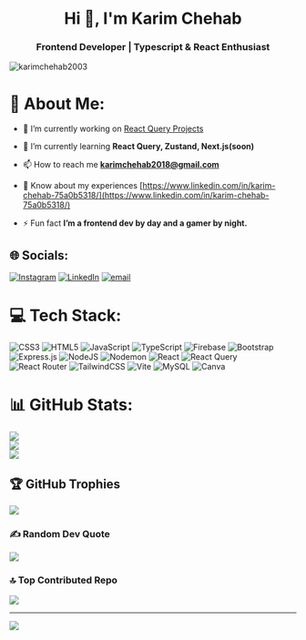
<h1 align="center">Hi 👋, I'm Karim Chehab</h1>
<h3 align="center">Frontend Developer | Typescript & React Enthusiast</h3>

<p align="left"> <img src="https://komarev.com/ghpvc/?username=karimchehab2003&label=Profile%20views&color=0e75b6&style=flat" alt="karimchehab2003" /> </p>

# 💫 About Me:
- 🔭 I’m currently working on [React Query Projects](https://karimchehab2003.github.io/react-query-projects/)

- 🌱 I’m currently learning **React Query, Zustand, Next.js(soon)**

- 📫 How to reach me **karimchehab2018@gmail.com**

- 📄 Know about my experiences [https://www.linkedin.com/in/karim-chehab-75a0b5318/](https://www.linkedin.com/in/karim-chehab-75a0b5318/)

- ⚡ Fun fact **I’m a frontend dev by day and a gamer by night.**


## 🌐 Socials:
[![Instagram](https://img.shields.io/badge/Instagram-%23E4405F.svg?logo=Instagram&logoColor=white)](https://instagram.com/karim_chehab1) [![LinkedIn](https://img.shields.io/badge/LinkedIn-%230077B5.svg?logo=linkedin&logoColor=white)](https://linkedin.com/in/karim-chehab-75a0b5318) [![email](https://img.shields.io/badge/Email-D14836?logo=gmail&logoColor=white)](mailto:karimchehab2018@gmail.com) 

# 💻 Tech Stack:
![CSS3](https://img.shields.io/badge/css3-%231572B6.svg?style=for-the-badge&logo=css3&logoColor=white) ![HTML5](https://img.shields.io/badge/html5-%23E34F26.svg?style=for-the-badge&logo=html5&logoColor=white) ![JavaScript](https://img.shields.io/badge/javascript-%23323330.svg?style=for-the-badge&logo=javascript&logoColor=%23F7DF1E) ![TypeScript](https://img.shields.io/badge/typescript-%23007ACC.svg?style=for-the-badge&logo=typescript&logoColor=white) ![Firebase](https://img.shields.io/badge/firebase-%23039BE5.svg?style=for-the-badge&logo=firebase) ![Bootstrap](https://img.shields.io/badge/bootstrap-%238511FA.svg?style=for-the-badge&logo=bootstrap&logoColor=white) ![Express.js](https://img.shields.io/badge/express.js-%23404d59.svg?style=for-the-badge&logo=express&logoColor=%2361DAFB) ![NodeJS](https://img.shields.io/badge/node.js-6DA55F?style=for-the-badge&logo=node.js&logoColor=white) ![Nodemon](https://img.shields.io/badge/NODEMON-%23323330.svg?style=for-the-badge&logo=nodemon&logoColor=%BBDEAD) ![React](https://img.shields.io/badge/react-%2320232a.svg?style=for-the-badge&logo=react&logoColor=%2361DAFB) ![React Query](https://img.shields.io/badge/-React%20Query-FF4154?style=for-the-badge&logo=react%20query&logoColor=white) ![React Router](https://img.shields.io/badge/React_Router-CA4245?style=for-the-badge&logo=react-router&logoColor=white) ![TailwindCSS](https://img.shields.io/badge/tailwindcss-%2338B2AC.svg?style=for-the-badge&logo=tailwind-css&logoColor=white) ![Vite](https://img.shields.io/badge/vite-%23646CFF.svg?style=for-the-badge&logo=vite&logoColor=white) ![MySQL](https://img.shields.io/badge/mysql-4479A1.svg?style=for-the-badge&logo=mysql&logoColor=white) ![Canva](https://img.shields.io/badge/Canva-%2300C4CC.svg?style=for-the-badge&logo=Canva&logoColor=white)
# 📊 GitHub Stats:
![](https://github-readme-stats.vercel.app/api?username=karimchehab2003&theme=monokai&hide_border=false&include_all_commits=false&count_private=false)<br/>
![](https://nirzak-streak-stats.vercel.app/?user=karimchehab2003&theme=monokai&hide_border=false)<br/>
![](https://github-readme-stats.vercel.app/api/top-langs/?username=karimchehab2003&theme=monokai&hide_border=false&include_all_commits=false&count_private=false&layout=compact)

## 🏆 GitHub Trophies
![](https://github-profile-trophy.vercel.app/?username=karimchehab2003&theme=monokai&no-frame=false&no-bg=true&margin-w=4)

### ✍️ Random Dev Quote
![](https://quotes-github-readme.vercel.app/api?type=horizontal&theme=radical)

### 🔝 Top Contributed Repo
![](https://github-contributor-stats.vercel.app/api?username=karimchehab2003&limit=5&theme=monokai&combine_all_yearly_contributions=true)

---
[![](https://visitcount.itsvg.in/api?id=karimchehab2003&icon=0&color=5)](https://visitcount.itsvg.in)

<!-- Proudly created with GPRM ( https://gprm.itsvg.in ) -->
